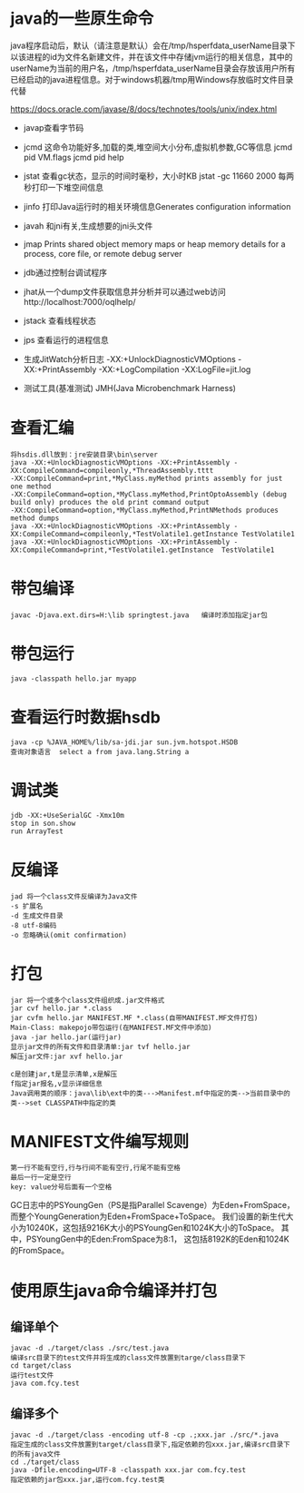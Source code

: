# java的一些原生命令

java程序启动后，默认（请注意是默认）会在/tmp/hsperfdata_userName目录下以该进程的id为文件名新建文件，并在该文件中存储jvm运行的相关信息，其中的userName为当前的用户名，/tmp/hsperfdata_userName目录会存放该用户所有已经启动的java进程信息。对于windows机器/tmp用Windows存放临时文件目录代替

https://docs.oracle.com/javase/8/docs/technotes/tools/unix/index.html

+ javap查看字节码
+ jcmd  这命令功能好多,加载的类,堆空间大小分布,虚拟机参数,GC等信息   jcmd pid VM.flags     jcmd pid help
+ jstat 查看gc状态，显示的时间时毫秒，大小时KB    jstat -gc 11660 2000    每两秒打印一下堆空间信息

+ jinfo 打印Java运行时的相关环境信息Generates configuration information

+ javah	和jni有关,生成想要的jni头文件
+ jmap Prints shared object memory maps or heap memory details for a process, core file, or remote debug server

+ jdb通过控制台调试程序

+ jhat从一个dump文件获取信息并分析并可以通过web访问http://localhost:7000/oqlhelp/

+ jstack   查看线程状态

+ jps   查看运行的进程信息

+ 生成JitWatch分析日志
  -XX:+UnlockDiagnosticVMOptions -XX:+PrintAssembly -XX:+LogCompilation -XX:LogFile=jit.log

+ 测试工具(基准测试)  JMH(Java Microbenchmark Harness)

# 查看汇编

	将hsdis.dll放到：jre安装目录\bin\server
	java -XX:+UnlockDiagnosticVMOptions -XX:+PrintAssembly -XX:CompileCommand=compileonly,*ThreadAssembly.tttt 
	-XX:CompileCommand=print,*MyClass.myMethod prints assembly for just one method
	-XX:CompileCommand=option,*MyClass.myMethod,PrintOptoAssembly (debug build only) produces the old print command output
	-XX:CompileCommand=option,*MyClass.myMethod,PrintNMethods produces method dumps
	java -XX:+UnlockDiagnosticVMOptions -XX:+PrintAssembly -XX:CompileCommand=compileonly,*TestVolatile1.getInstance TestVolatile1
	java -XX:+UnlockDiagnosticVMOptions -XX:+PrintAssembly -XX:CompileCommand=print,*TestVolatile1.getInstance  TestVolatile1
# 带包编译

	javac -Djava.ext.dirs=H:\lib springtest.java   编译时添加指定jar包
# 带包运行
	java -classpath hello.jar myapp
# 查看运行时数据hsdb
	java -cp %JAVA_HOME%/lib/sa-jdi.jar sun.jvm.hotspot.HSDB
	查询对象语言	select a from java.lang.String a
# 调试类
	jdb -XX:+UseSerialGC -Xmx10m
	stop in son.show
	run ArrayTest
# 反编译
	jad 将一个class文件反编译为Java文件
	-s 扩展名
	-d 生成文件目录
	-8 utf-8编码
	-o 忽略确认(omit confirmation)
# 打包
	jar 将一个或多个class文件组织成.jar文件格式
	jar cvf hello.jar *.class
	jar cvfm hello.jar MANIFEST.MF *.class(自带MANIFEST.MF文件打包)
	Main-Class: makepojo带包运行(在MANIFEST.MF文件中添加)
	java -jar hello.jar(运行jar)
	显示jar文件的所有文件和目录清单:jar tvf hello.jar
	解压jar文件:jar xvf hello.jar
	
	c是创建jar,t是显示清单,x是解压
	f指定jar报名,v显示详细信息
	Java调用类的顺序：java\lib\ext中的类--->Manifest.mf中指定的类-->当前目录中的类-->set CLASSPATH中指定的类

# MANIFEST文件编写规则
	第一行不能有空行,行与行间不能有空行,行尾不能有空格
	最后一行一定是空行
	key: value分号后面有一个空格
GC日志中的PSYoungGen（PS是指Parallel Scavenge）为Eden+FromSpace，
而整个YoungGeneration为Eden+FromSpace+ToSpace。
我们设置的新生代大小为10240K，这包括9216K大小的PSYoungGen和1024K大小的ToSpace。
其中，PSYoungGen中的Eden:FromSpace为8:1，
这包括8192K的Eden和1024K的FromSpace。	

# 使用原生java命令编译并打包
## 编译单个
    javac -d ./target/class ./src/test.java
    编译src目录下的test文件并将生成的class文件放置到targe/class目录下
    cd target/class
    运行test文件
    java com.fcy.test
## 编译多个
    javac -d ./target/class -encoding utf-8 -cp .;xxx.jar ./src/*.java
    指定生成的class文件放置到target/class目录下,指定依赖的包xxx.jar,编译src目录下的所有java文件
    cd ./target/class
    java -Dfile.encoding=UTF-8 -classpath xxx.jar com.fcy.test
    指定依赖的jar包xxx.jar,运行com.fcy.test类






